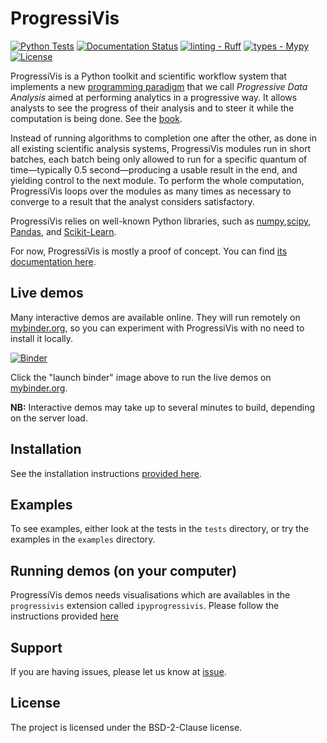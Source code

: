 # ProgressiVis

[![Python Tests](https://github.com/progressivis/progressivis/actions/workflows/python.yml/badge.svg?branch=master&event=push)](https://github.com/progressivis/progressivis/actions/workflows/python.yml)
[![Documentation Status](https://readthedocs.org/projects/progressivis/badge/?version=latest)](https://progressivis.readthedocs.io/en/latest/?badge=latest)
[![linting - Ruff](https://img.shields.io/endpoint?url=https://raw.githubusercontent.com/astral-sh/ruff/main/assets/badge/v2.json)](https://github.com/astral-sh/ruff)
[![types - Mypy](https://img.shields.io/badge/types-Mypy-blue.svg)](https://github.com/python/mypy)
[![License](https://img.shields.io/badge/License-BSD_2--Clause-orange.svg)](https://opensource.org/licenses/BSD-2-Clause)

ProgressiVis is a Python toolkit and scientific workflow system that implements a new [programming paradigm](https://en.wikipedia.org/wiki/Programming_paradigm) that we call _Progressive Data Analysis_ aimed at performing analytics in a progressive way.  It allows analysts to see the progress of their analysis and to steer it while the computation is being done. See the [book](https://www.aviz.fr/Progressive/PDABook).

Instead of running algorithms to completion one after the other, as done in all existing scientific analysis systems, ProgressiVis modules run in short batches, each batch being only allowed to run for a specific quantum of time&mdash;typically 0.5 second&mdash;producing a usable result in the end, and yielding control to the next module.  To perform the whole computation, ProgressiVis loops over the modules as many times as necessary to converge to a result that the analyst considers satisfactory.

ProgressiVis relies on well-known Python libraries, such as
[numpy](http://www.numpy.org/),[scipy](http://www.scipy.org/),
[Pandas](http://pandas.pydata.org/),
and
[Scikit-Learn](http://scikit-learn.org/).

For now, ProgressiVis is mostly a proof of concept. You can find [its documentation here](https://progressivis.readthedocs.io/en/latest/).

## Live demos

Many interactive demos are available online. They will run remotely on [mybinder.org](https://mybinder.org/), so you can experiment with ProgressiVis with no need to install it locally.

[![Binder](https://mybinder.org/badge_logo.svg)](https://mybinder.org/v2/gh/progressivis/progressivis.git/stable?filepath=demos)

Click the "launch binder" image above to run the live demos on [mybinder.org](https://mybinder.org/).

**NB:** Interactive demos may take up to several minutes to build, depending on the server load.

## Installation

See the installation instructions [provided here](https://progressivis.readthedocs.io/en/latest/install.html).

## Examples

To see examples, either look at the tests in the `tests` directory, or
try the examples in the `examples` directory.

## Running demos (on your computer)

ProgressiVis demos needs visualisations which are availables in the `progressivis` extension called `ipyprogressivis`. Please follow the instructions provided [here](https://github.com/progressivis/ipyprogressivis)


## Support

If you are having issues, please let us know at [issue](https://github.com/progressivis/progressivis/issues).


## License

The project is licensed under the BSD-2-Clause license.

